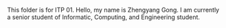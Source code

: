 This folder is for ITP 01.
Hello, my name is Zhengyang Gong. I am currently a senior student of Informatic, Computing, and Engineering student.